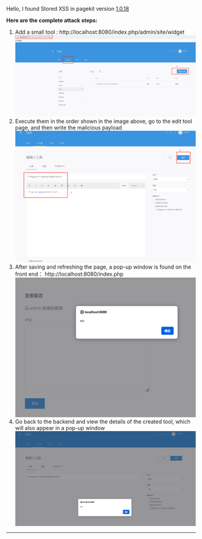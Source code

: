 Hello, I found Stored XSS in pagekit version [1.0.18](https://github.com/pagekit/pagekit/releases)

**Here are the complete attack steps:**
1. Add a small tool :  http://localhost:8080/index.php/admin/site/widget
![image](https://github.com/yingning620/test123/blob/main/Pagekit%20CMS/attachments/Pasted%20image%2020240822202414.png)
2. Execute them in the order shown in the image above, go to the edit tool page, and then write the malicious payload
![image](https://github.com/yingning620/test123/blob/main/Pagekit%20CMS/attachments/Pasted%20image%2020240822202829.png)
3. After saving and refreshing the page, a pop-up window is found on the front end： http://localhost:8080/index.php
![image](https://github.com/yingning620/test123/blob/main/Pagekit%20CMS/attachments/Pasted%20image%2020240822202859.png)
4. Go back to the backend and view the details of the created tool, which will also appear in a pop-up window
![image](https://github.com/yingning620/test123/blob/main/Pagekit%20CMS/attachments/Pasted%20image%2020240822202957.png)

-------------------------------------------------------------------------
